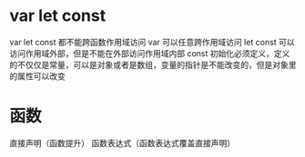 # var let const
var let const 都不能跨函数作用域访问
var 可以任意跨作用域访问
let const 可以访问作用域外部，但是不能在外部访问作用域内部
const 初始化必须定义，定义的不仅仅是常量，可以是对象或者是数组，变量的指针是不能改变的，但是对象里的属性可以改变

# 函数
直接声明（函数提升）
函数表达式（函数表达式覆盖直接声明）